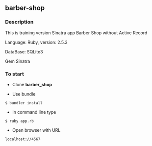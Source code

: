 ## barber-shop

### Description
This is training version Sinatra app Barber Shop without Active Record

Language: Ruby, version: 2.5.3

DataBase: SQLite3

Gem Sinatra

### To start
* Clone **barber_shop**

* Use bundle
```
$ bundler install
```
* In command line type
```
$ ruby app.rb
```
* Open browser with URL
```
localhost://4567
```

